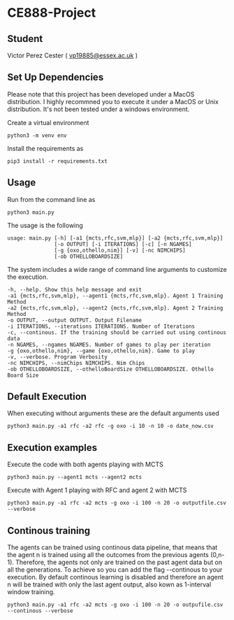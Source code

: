 # CE888-Project

## Student

Victor Perez Cester ( vp19885@essex.ac.uk )

## Set Up Dependencies

Please note that this project has been developed under a MacOS distribution. I highly recommned you to execute it under a MacOS or Unix distribution. It's not been tested under a windows environment.

Create a virtual environment 

    python3 -m venv env
    
Install the requirements as 

    pip3 install -r requirements.txt

## Usage

Run from the command line as

    python3 main.py 
    
The usage is the following

    usage: main.py [-h] [-a1 {mcts,rfc,svm,mlp}] [-a2 {mcts,rfc,svm,mlp}]
                   [-o OUTPUT] [-i ITERATIONS] [-c] [-n NGAMES]
                   [-g {oxo,othello,nim}] [-v] [-nc NIMCHIPS]
                   [-ob OTHELLOBOARDSIZE]

The system includes a wide range of command line arguments to customize the execution.

    -h, --help. Show this help message and exit
    -a1 {mcts,rfc,svm,mlp}, --agent1 {mcts,rfc,svm,mlp}. Agent 1 Training Method
    -a2 {mcts,rfc,svm,mlp}, --agent2 {mcts,rfc,svm,mlp}. Agent 2 Training Method
    -o OUTPUT, --output OUTPUT. Output Filename
    -i ITERATIONS, --iterations ITERATIONS. Number of Iterations
    -c, --continous. If the training should be carried out using continous data
    -n NGAMES, --ngames NGAMES. Number of games to play per iteration
    -g {oxo,othello,nim}, --game {oxo,othello,nim}. Game to play
    -v, --verbose. Program Verbosity
    -nc NIMCHIPS, --nimChips NIMCHIPS. Nim Chips
    -ob OTHELLOBOARDSIZE, --othelloBoardSize OTHELLOBOARDSIZE. Othello Board Size

## Default Execution
When executing without arguments these are the default arguments used

    python3 main.py -a1 rfc -a2 rfc -g oxo -i 10 -n 10 -o date_now.csv

## Execution examples

Execute the code with both agents playing with MCTS

    python3 main.py --agent1 mcts --agent2 mcts


Execute with Agent 1 playing with RFC and agent 2 with MCTS

    python3 main.py -a1 rfc -a2 mcts -g oxo -i 100 -n 20 -o outputfile.csv --verbose

## Continous training

The agents can be trained using continous data pipeline, that means that the agent n is trained using all the outcomes from the previous agents (0,n-1). Therefore, the agents not only are trained on the past agent data but on all the generations. To achieve so you can add the flag --continous to your execution. By default continous learning is disabled and therefore an agent n will be trained with only the last agent output, also kown as 1-interval window training.

    python3 main.py -a1 rfc -a2 mcts -g oxo -i 100 -n 20 -o outpufile.csv --continous --verbose

    
